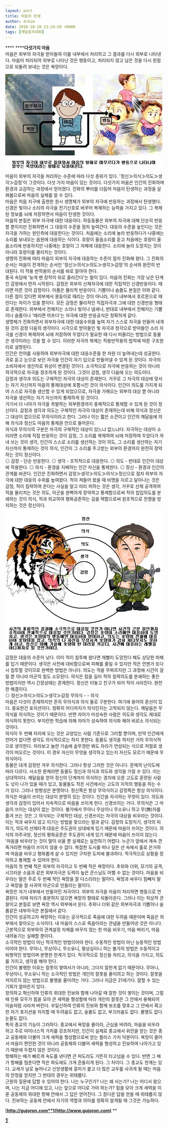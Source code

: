 ```yaml
---
layout: post
title: 마음의 탄생
author: drkim
date: 2010-10-20 21:24:59 +0900
tags: [깨달음의대화]
---
```



  
****  ******다섯가지 마음**   
 마음은 외부의 자극을 받아들여 이를 내부에서 처리하고 그 결과를 다시 외부로 나타낸다. 마음이 처리되어 외부로 나타난 것은 행동이고, 처리되지 않고 남은 것을 다시 원점으로 되돌려 보내는 것은 욕망이다.   
   
![](/files/attach/images/198/419/119/12.JPG) 마음이 외부의 자극을 처리하는 수준에 따라 다섯 층위가 있다. '정신≫의식≫의도≫생각≫감정'이 그것이다. 다섯 가지 마음이 있는 것이다. 다섯가지 마음은 인간의 진화하며 환경과 교감하는 과정에서 얻어졌다. 진화의 뿌리를 더듬어 마음이 탄생하는 과정을 살펴봄으로써 마음의 실체를 알 수 있다.    
 마음은 처음 지구에 출현한 원시 생명체가 외부의 자극에 반응하는 과정에서 탄생했다. 신경은 빛이나 소리의 자극을 전기신호로 바꾸어 복제하는 능력을 가지고 있다. 그 복제된 정보를 뇌에 저장하면서 마음이 탄생한 것이다.    
 마음의 본질은 외부 자극에 대한 대응이다. 하등동물은 외부의 자극에 대해 단순히 반응할 뿐이지만 진화하면서 그 대응의 수준을 점차 높여간다. 대응의 수준을 높인다는 것은 자극을 가하는 원인측에 대응한다는 것이다. 처음에는 소리에 놀라 반응하다가 나중에는 소리를 보내오는 음원에 대응하는 식이다. 호랑이 울음소리를 듣고 처음에는 호랑이 울음소리에 반응하지만 나중에는 호랑이 그 자체에 대응한다. 소리에 놀라 도망치는 것이 아니라 호랑이를 물리치는 것이다.   
 생명의 진화에 따라 마음이 외부의 자극에 대응하는 수준이 점차 진화해 왔다. 그 진화의 순서는 마음이 전개하는 순서인 '정신≫의식≫의도≫생각≫감정'의 순서와 완전히 반대된다. 이 작용 반작용의 순서를 바로 알아야 한다.   
 중국 속담에 '늦게 팬 장작이 위로 올라간다'는 말이 있다. 마음의 진화는 가장 낮은 단계인 감정에서 먼저 시작된다. 감정은 외부의 신체자극에 대한 직접적인 신경반응이다. 때리면 아픈 것이 감정이다. 아픔은 물리적 반응이다. 기쁨이나 슬픔도 본질은 이와 같다. 다른 점이 있다면 외부에서 몽둥이로 때리는 것이 아니라, 자기 내부에서 호르몬으로 때린다는 차이가 있을 뿐이다. 모든 감정은 물리적인 직접자극과 그에 대한 신경반응 형태로 존재한다. 외부에서 전해지는 소리나 빛이나 냄새나, 반대로 내부에서 전해지는 기쁨이나 슬픔이나 '때리면 아프다'는 자극에 대한 반응공식은 정확하게 같다.    
 생명체가 진화하면서 외부자극에 대한 대응수위를 높여 자기 스스로 자극을 만들어 내게 된 것이 감정 다음의 생각이다. 시각으로 받아들인 빛 자극과 청각으로 받아들인 소리 자극을 신경이 복제하여 뇌에 저장하여 두었다가 필요한 때 다시 떠올리는 방법으로 동물은 생각이라는 것을 할 수 있다. 이러한 자극의 복제는 작용반작용의 법칙에 따른 구조원리로 설명된다.   
 인간은 언어를 사용하여 외부자극에 대한 대응수준을 한 차원 더 높여내는데 성공한다. 귀로 듣고 눈으로 보던 자극을 인간이 자기 입으로 만들어낼 수 있게 된 것이다. 자극의 소비자에서 생산자로 위상이 변경된 것이다. 소극적으로 자극에 반응하는 것이 아니라 적극적으로 자극을 창조하게 된 것이다. 그것이 감정, 생각 다음에 오는 의도이다.   
 감정과 생각과 의도는 구체적인 자극의 대상이 존재한다. 거꾸로 그 자극의 대상에 맞서는 자기 자신까지 마음의 통제대상에 포함시킨 것이 의식이다. 인간이 의도를 가지게 되어 스스로 자극을 생산할 수 있게 되었으므로, 자극을 가해오는 외부의 대상 뿐 아니라 자극을 생산하는 자기 자신까지 통제하게 된 것이다.    
 거기서 더 나아가 자극을 촉발하는 외부환경까지 총체적으로 통제할 수 있게 된 것이 정신이다. 감정과 생각과 의도는 구체적인 자극의 대상이 존재하는데 비해 의식과 정신은 그 대상이 없으므로 무의식이라고 한다. 그러나 이는 짧은 소견이고 인간의 깨달음에 의해 의식과 정신도 마음의 통제권 안으로 들어온다.   
 의식과 무의식의 구분은 자극의 구체적인 대상이 있느냐 없느냐다. 자극하는 대상이 소리라면 소리에 직접 반응하는 것이 감정, 그 소리를 복제하여 뇌에 저장하여 두었다가 꺼내 쓰는 것이 생각, 인간이 스스로 소리를 생산하는 것이 의도, 그 소리를 생산하는 자기 자신까지 통제하는 것이 의식, 인간이 그 소리를 주고받는 외부의 환경까지 완전히 장악하는 것이 정신이다.    
 ◎ 감정 - 단순 반응한다. ◎ 생각 - 조직적으로 대응한다. ◎ 의도 - 반대로 인간이 대상에 작용한다. ◎ 의식 - 환경을 지배하는 인간 자신을 통제한다. ◎ 정신 - 환경과 인간의 관계를 바꾼다.  인간은 진화하면서 감정≫생각≫의도≫의식≫정신으로 점차 외부의 자극에 대한 대응의 수위를 높여왔다. 적이 쳐들어 왔을 때 비명을 지르고 달아나는 것은 감정, 적이 침략하여 온다는 사실을 알고 미리 피하는 것은 생각, 거꾸로 선제 공격하여 적을 물리치는 것은 의도, 아군을 완벽하게 장악하고 통제함으로써 적의 칩입의도를 분쇄하는 것이 의식, 적과 외교하여 평화공존하는 길을 택함으로써 원초적으로 전쟁을 방지하는 것은 정신이다.    
![](/files/attach/images/198/419/119/13.JPG) 감정은 대응의 수준이 낮다. 이미 적이 침투해 왔다면 재빨리 도망친다 해도 상당한 피해를 입기 때문이다. 생각은 사전에 대비함으로써 피해를 줄일 수 있지만 적은 언젠가 또다시 침투할 것이므로 완벽한 방법은 아니다. 의도는 적을 무찌르지만 그 과정에 시간이 걸릴 뿐 아니라 아군의 힘도 소모된다. 의식은 힘을 길러 적의 침략의도를 분쇄하는 좋은 방법이지만 역시 긴장상태는 존재한다. 정신은 터놓고 친구가 되어 적이 사라진다. 완전한 해결이다.   
 ◎ 정신≫의식≫의도≫생각≫감정 무의식 - - 의식   
 마음은 다섯이 존재하지만 흔히 무의식과 의식 둘로 구분한다. 여기에 용어의 혼선이 있다. 중요한건 포지션이다. 정확히 어디까지가 의식인지는 고착되지 않는다. 깨달음은 무의식을 의식하는 것이기 때문이다. 반면 자아가 미성숙한 사람은 의도와 생각도 제대로 의식하지 못한다. 부지런한 학습에 의해 자아가 성숙하여 의식화 해야 비로소 의식되는 것이다.    
 의식이 두 번째 자리에 오는 것은 교양있는 사람 기준으로 그러할 뿐이며, 만약 인간에게 언어가 없다면 생각도 의식적으로는 하지 못한다. 동물도 생각을 하지만 거의 무의식적으로 생각한다. 자라보고 놀란 가슴에 솥뚜껑만 봐도 자라가 연상되는 식으로 저절로 생각이 떠오르는 것이다. 이 경우 자신이 무엇을 생각하고 있는지 자신도 모르기 때문에 무의식이다.    
 동물은 대개 감정만 겨우 의식한다. 그러나 항상 그러한 것은 아니다. 문제의 난이도에 따라 다르다. 사소한 문제라면 동물도 정신과 의식과 의도와 생각을 가질 수 있다. 이는 상대적이다. 깨달음을 얻어 정신의 단계까지 의식하는 경지에 오른 고도로 훈련된 사람도 넋이 나가 있을 때가 있고, 동물들도 작은 사건에서는 고도의 지적의 행동을 하는 수가 있다. 그러나 방향성은 분명하다. 정신쪽은 항상 무의식이고 감정쪽은 항상 의식이다.    
 의식은 마음이 쓰이는 대상이 분명히 있는 것이다. 인간을 자극하는 무엇이 있다. 의도와 생각과 감정이 있어서 지속적으로 마음을 쓰이게 한다. 신경쓰이는 거다. 무의식은 그 마음이 쓰이는 대상이 없는 것이다. 불가에서 무아니 무상이니 무소유니 하고 무(無)자를 즐겨 쓰는 것은 그 의식되는 구체적인 대상, 신경쓰이는 자극의 대상을 비우라는 것이다. 이는 적과 싸우지 않고 이기는 방법을 찾으라는 말과 같다. 감정의 도망치기, 생각의 피하기, 의도의 선제타격 대응은 주도권이 상대에게 있기 때문에 마음이 쓰이는 것이다. 의식의 자주국방, 정신의 평화공존은 주도권이 내게 있기 때문에 마음이 쓰이지 않는다.   
 '마음을 비우라'는 것이 말이 쉬울 뿐 실제로는 실천하기 어렵다. 누군가 앞에서 계속 깐죽거리면 마음이 쓰이지 않을 수 없다. 복잡한 도시를 떠나 깊은 산 속에서 홀로 은거하며 마음을 비우고 평화롭게 살 수 있지만 구차한 도피에 불과하다. 적극적으로 상황을 장악하고 통제할 수 있어야 한다.    
 마음의 첫 번째 적은 외부의 자극이고 두 번째 적은 욕망이다. 추위와 더위, 모기의 공격, 시끄러운 소음과 같은 외부자극은 도력이 높은 큰스님도 어쩔 수 없는 것이다. 마음을 비우라는 말은 주로 두 번째 적인 욕망을 잘 다스리라는 말이다. 욕망과 싸우다 힘빼지 말고 욕망을 잘 사귀어 아군으로 만들라는 말이다.   
 욕망은 자기 내부에서 만들어진 자극이다. 외부의 자극을 마음이 처리하면 행동으로 연결된다. 이때 처리가 충분하지 않으면 욕망의 형태로 되돌아온다. 그러나 이는 피상적 관찰이고 본질로 보면 욕망 역시 외부에서 온다. 추위나 더위 같은 외부자극과 기쁨이나 슬픔같은 내부자극은 본질에서 같다.   
 인간이 성공하고자 욕망하는 이유는 궁극적으로 죽음에 대한 두려움 때문이며 죽음은 외부에서 찾아오는 소식이다. 내 마음이 스스로 죽음이라는 관념을 만들어낸 것은 아니다. 근본적으로 외부와의 관계설정 자체를 바꾸지 않는 한 마음 비우기, 마음 버리기, 마음 내려놓기는 실패할 뿐이다.   
 소극적인 방법이 아닌 적극적인 방법이어야 한다. 수동적인 방법이 아닌 능동적인 방법이어야 한다. 무아니, 무상이니, 무소유니, 평상심이니 하는 불가의 방법은 수동적이고 퇴행적인 방법이며 분명한 한계가 있다. 적극적으로 정신을 차리고, 의식을 가지고, 의도를 가지고, 생각을 해야 한다.    
 인간이 불행한 이유는 잘못이 쌓여서가 아니라, 그다지 잘한게 없기 때문이다. 무아니, 무상이니, 무소유니 하는 소극적인 방법은 개인의 잘못을 줄이려고 하는 것이다. 잘못을 저지르지 않는 방법으로 불행을 줄이려는 거다. 그러나 지금은 21세기다. 잘할 수 있는 기회가 얼마든지 있다.   
 창의하고 혁신하여 인류의 위대한 진보와 함께 나아갈 때 잘한 것이 쌓이는 것이며, 그럴 때 인류 모두가 힘을 모아 큰 세력을 형성함에 따라 개인의 잘못은 그 안에서 용해되어 이슬처럼 사라져 버린다. 우일신하여 인류의 진보와 함께 보조를 맞추고 그 안에서 확고한 자기 포지션을 차지할 때 두려움도 없고, 슬픔도 없고, 부끄러움도 없다. 불행도 없다. 눈물도 없다.    
 특히 종교의 기능이 그러하다. 종교에서 욕망을 줄이라, 근심을 버려라, 마음을 비우라 하고 주로 마이너스적 가치를 강조하지만, 인간이 실제로 종교에서 위안을 얻는 것은 종교 공동체와 더불어 크게 세력을 형성함으로써 얻는 플러스 가치 덕분이다. 욕망이 줄어서 마음이 편안한 것이 아니라 공동체와 더불어 세력을 형성하고 진보하여 나아가고 있기 때문에 두렵지 않은 것이다.    
 항해하는 배가 빠르게 속도를 낸다면 큰 파도라도 거뜬히 타고넘을 수 있다. 반면 그 배가 항해를 멈춘다면 작은 파도에도 크게 흔들리게 된다. 그 차이다. 그 종교도 한계는 있다. 교세가 날로 늘어나고 신앙생활에 흥미가 붙고 더 많은 교우를 사귀게 될 때는 마음의 안정을 얻지만 그 반대의 경우는 위태롭다.   
 근원의 질문에 답할 수 있어야 한다. 나는 누구인가? 나는 왜 사는가? 나는 어디서 왔으며, 나는 지금 어디에 있고, 나는 앞으로 어디로 가야 하는가? 힘을 모아 크게 세력을 이룬 공동체의 위대한 항해 안에서 그 답은 얻어진다. 그 참다운 답을 얻을 때 위태롭지 않다. 진보하는 공동체 안에서 자기의 역할과 의미를 정확히 알게될 때 그것은 가능하다.    
   
   
 









[**http://gujoron.com**](http://www.gujoron.com)** 
**

**∑**